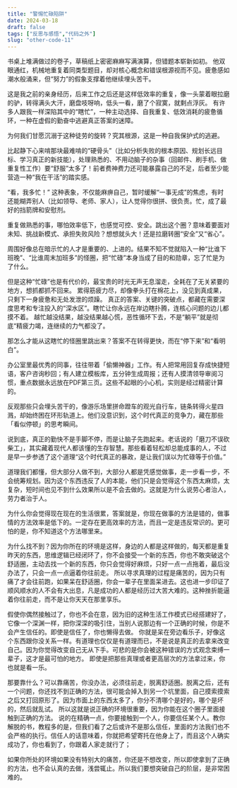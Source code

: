 ```yaml
---
title: "警惕忙碌陷阱"
date: 2024-03-18
draft: false
tags: ["反思与感悟","代码之外"]
slug: "other-code-11"
---
```



书桌上堆满做过的卷子，草稿纸上密密麻麻写满演算，但错题本崭新如初。
他双眼通红，机械地重复着同类型题目，却对核心概念和错误根源视而不见。疲惫感如潮水般涌来，但“努力”的假象支撑着他继续埋头苦干。

这是我之前的亲身经历，后来工作之后还是这样低效率的重复，像一头蒙着眼拉磨的驴，转得满头大汗，磨盘吱呀响，低头一看，磨了个寂寞，就剩点浮灰。
有许多人跟我一样深陷其中的“瞎忙”，一种主动选择、自我重复、低效消耗的疲惫循环，一种在虚假的勤奋中逃避真正答案的迷障。

为何我们甘愿沉溺于这种徒劳的旋转？究其根源，这是一种自我保护式的逃避。

比起静下心来啃那块最难啃的“硬骨头”（比如分析失败的根本原因、规划长远目标、学习真正的新技能），处理熟悉的、不用动脑子的杂事（回邮件、刷手机、做重复性工作）要“舒服”太多了！前者费神费力还可能暴露自己的不足，后者至少能营造一种“我在干活”的踏实感。

“看，我多忙！” 这种表象，不仅能麻痹自己，暂时缓解“一事无成”的焦虑，有时还能糊弄别人（比如领导、老师、家人），让人觉得你很拼、很负责。忙，成了最好的挡箭牌和安慰剂。

重复做熟悉的事，哪怕效率低下，也感觉可控、安全。跳出这个圈？意味着要面对未知、挑战新模式、承担失败风险？想想就头大！还是拉磨转圈“安全”又“省心”。

周围好像总在暗示忙的人才是重要的、上进的。结果不知不觉就陷入一种“比谁下班晚”、“比谁周末加班多”的怪圈，把“忙碌”本身当成了目的和勋章，忘了忙是为了什么。

但是这种“忙碌”也是有代价的，最宝贵的时光无声无息溜走，全耗在了无关紧要的地方，想抓都抓不回来。
累得筋疲力尽，却像拳头打在棉花上，没见到真成果，只剩下一身疲惫和无处发泄的烦躁。
真正的答案、关键的突破点，都藏在需要深度思考和专注投入的“深水区”。瞎忙让你永远在岸边瞎扑腾，连核心问题的边儿都摸不着。
越忙越没结果，越没结果越心慌，恶性循环下去，不是“躺平”就是彻底“精疲力竭，连继续的力气都没了。

那怎么才能从这瞎忙的怪圈里跳出来？答案不在转得更快，而在“停下来”和“看明白”。

办公室里最优秀的同事，往往带着「偷懒神器」工作。有人把常用回复存成快捷短语，客户咨询秒回；有人建立模板库，五分钟生成周报；还有人摸清领导审阅习惯，重点数据永远放在PDF第三页。这些不起眼的小心机，实则是经过精密计算的。

反观那些只会埋头苦干的，像游乐场里拼命蹬车的观光自行车，链条转得火星四溅，却始终困在环形轨道上。他们没意识到，这个时代真正的竞争力，藏在那些「看似停顿」的思考瞬间。

说到底，真正的勤快不是手脚不停，而是让脑子先跑起来。老话说的「磨刀不误砍柴工」，其实藏着现代人都该懂的生存智慧。那些看着轻松却总能成事的人，不过是早一步参透了这个道理“这个时代真正的暴政，是让我们误以为忙碌等于价值。”

道理我们都懂，但大部分人做不到，大部分人都是凭感觉做事，走一步看一步，不会统筹规划。因为这个东西违反了人的本能，他们只是会觉得这个东西太麻烦，太复杂，短时间也见不到什么效果所以是不会去做的。这就是为什么说劳心者治人，劳力者治于人。

为什么你会觉得现在现在的生活很累，答案就是，你现在做事的方法是错的，做事情的方法效率是低下的。一定存在更高效率的方法，而且一定是违反常识的。更可怕的是，你不知道这个方法哪里来。

为什么找不到？因为你所在的环境是这样，身边的人都是这样做的，每天都是重复昨天的东西，思维逻辑已经闭环了，你不会接受一个新的东西，你也不敢突破这个舒适圈，主动去找一个新的东西，你只会觉得好麻烦，只好一点一点拖着，最后没办法了，只会一点一点逼着你往前走。
所以寻求真理的过程是痛苦的，因为只有痛了才会往前跑，如果呆在舒适圈，你会一辈子在里面呆进去。这也进一步印证了顺风顺水的人不会有大出息，凡是成功的人都是经历过大苦大难的。这种挫折能逼着你往前走，而不是让你天天在那里享乐。

假使你偶然接触过了，你也不会在意，因为旧的这种生活工作模式已经搭建好了，它像一个深渊一样，把你深深的吸引住，当别人说那边有一个正确的时候，你是不会产生信任的。即使是信任了，你也懒得去做。
你就是呆在旁边看乐子，好像这个东西跟你没关系一样。有道理也仅仅是有道理而已，不是说是真正的去拿来改变自己。因为你觉得改变自己无从下手。可悲的是你会被这种错误的方式观念束缚一辈子，这才是最可怕的地方。
即使是把那些真理或者更高层次的方法拿过来，你也就是看一乐。

那要靠什么？可以靠痛苦，你没办法，必须往前走，脱离舒适圈。脱离之后，还有一个问题，你还找不到正确的方法，很可能会掉入到另一个坑里面，自己摸索摸索之后又打回原形了。因为市面上的东西太多了，你分不清哪个是好的，哪个是坏的，然后就乱试。
所以这就是说正确的环境很重要，因为你能在这个圈子里面接触到正确的方法。
说的在精确一点，你要接触到一个人，你要信任某个人。教你解脱的书，教程多的是，但我们看了之后或许不是那么信任，里面的方法我们也不会严格的执行。信任人的话意味着，你就把希望寄托在他身上了，而且这个人确实成功了，你也看到了，你跟着人家走就行了；

如果你所处的环境如果没有特别大的痛苦，你还是不想改变，所以即使拿到了正确的方法，也不会认真的去做，浅尝辄止。所以我们要想突破自己的阶层，是非常困难的。
